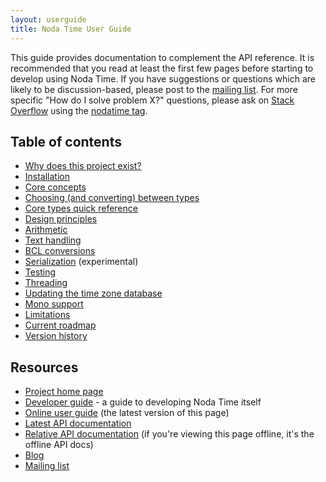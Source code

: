 ```yaml
---
layout: userguide
title: Noda Time User Guide
---
```


This guide provides documentation to complement the API reference.
It is recommended that you read at least the first few pages before
starting to develop using Noda Time. If you have suggestions or
questions which are likely to be discussion-based, please post to
the [mailing list][2]. For more specific "How do I solve problem X?"
questions, please ask on [Stack Overflow][so] using the [nodatime tag][so-tag].

Table of contents
-----------------

- [Why does this project exist?](rationale.html)
- [Installation](installation.html)
- [Core concepts](concepts.html)
- [Choosing (and converting) between types](type-choices.html)
- [Core types quick reference](core-types.html)
- [Design principles](design.html)
- [Arithmetic](arithmetic.html)
- [Text handling](text.html)
- [BCL conversions](bcl-conversions.html)
- [Serialization](serialization.html) (experimental)
- [Testing](testing.html)
- [Threading](threading.html)
- [Updating the time zone database](tzdb.html)
- [Mono support](mono.html)
- [Limitations](limitations.html)
- [Current roadmap](roadmap.html)
- [Version history](versions.html)

Resources
---------

- [Project home page][home]
- [Developer guide][] - a guide to developing Noda Time itself
- [Online user guide][4] (the latest version of this page)
- [Latest API documentation][5]
- [Relative API documentation][6] (if you're viewing this page
offline, it's the offline API docs)
- [Blog][1]
- [Mailing list][2]

[1]: http://noda-time.blogspot.com
[2]: http://groups.google.com/group/noda-time
[home]: http://noda-time.googlecode.com
[4]: http://noda-time.googlecode.com/hg/docs/userguide/index.html
[5]: http://noda-time.googlecode.com/hg/docs/api/Index.html
[6]: ../api/Index.html
[Developer guide]: ../developer/index.html
[so]: http://stackoverflow.com
[so-tag]: http://stackoverflow.com/questions/tagged/nodatime
